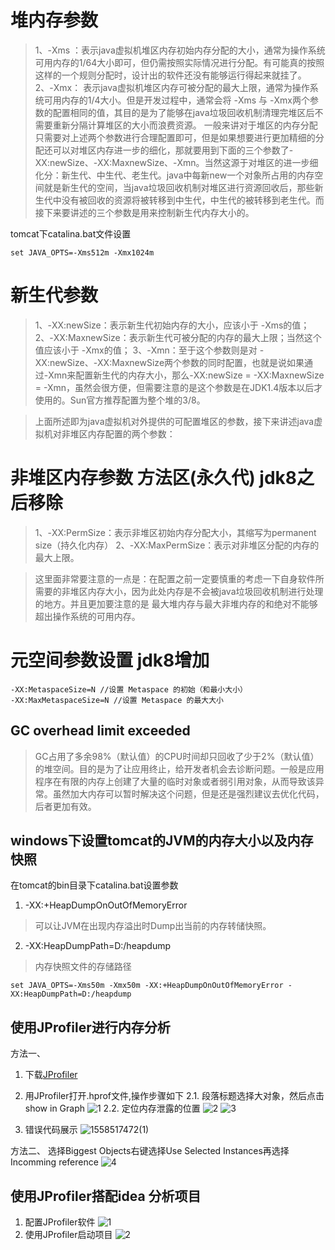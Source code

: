 
# 堆内存参数    
>    1、-Xms ：表示java虚拟机堆区内存初始内存分配的大小，通常为操作系统可用内存的1/64大小即可，但仍需按照实际情况进行分配。有可能真的按照这样的一个规则分配时，设计出的软件还没有能够运行得起来就挂了。
    2、-Xmx： 表示java虚拟机堆区内存可被分配的最大上限，通常为操作系统可用内存的1/4大小。但是开发过程中，通常会将 -Xms 与 -Xmx两个参数的配置相同的值，其目的是为了能够在java垃圾回收机制清理完堆区后不需要重新分隔计算堆区的大小而浪费资源。
    一般来讲对于堆区的内存分配只需要对上述两个参数进行合理配置即可，但是如果想要进行更加精细的分配还可以对堆区内存进一步的细化，那就要用到下面的三个参数了-XX:newSize、-XX:MaxnewSize、-Xmn。当然这源于对堆区的进一步细化分：新生代、中生代、老生代。java中每新new一个对象所占用的内存空间就是新生代的空间，当java垃圾回收机制对堆区进行资源回收后，那些新生代中没有被回收的资源将被转移到中生代，中生代的被转移到老生代。而接下来要讲述的三个参数是用来控制新生代内存大小的。

tomcat下catalina.bat文件设置
```
set JAVA_OPTS=-Xms512m -Xmx1024m
```
# 新生代参数
>    1、-XX:newSize：表示新生代初始内存的大小，应该小于 -Xms的值；
    2、-XX:MaxnewSize：表示新生代可被分配的内存的最大上限；当然这个值应该小于 -Xmx的值；
    3、-Xmn：至于这个参数则是对 -XX:newSize、-XX:MaxnewSize两个参数的同时配置，也就是说如果通过-Xmn来配置新生代的内存大小，那么-XX:newSize = -XX:MaxnewSize = -Xmn，虽然会很方便，但需要注意的是这个参数是在JDK1.4版本以后才使用的。Sun官方推荐配置为整个堆的3/8。

 >上面所述即为java虚拟机对外提供的可配置堆区的参数，接下来讲述java虚拟机对非堆区内存配置的两个参数：
# 非堆区内存参数  方法区(永久代) jdk8之后移除
 >   1、-XX:PermSize：表示非堆区初始内存分配大小，其缩写为permanent size（持久化内存）
    2、-XX:MaxPermSize：表示对非堆区分配的内存的最大上限。
    
>这里面非常要注意的一点是：在配置之前一定要慎重的考虑一下自身软件所需要的非堆区内存大小，因为此处内存是不会被java垃圾回收机制进行处理的地方。并且更加要注意的是 最大堆内存与最大非堆内存的和绝对不能够超出操作系统的可用内存。
    
 # 元空间参数设置 jdk8增加
 ````
 -XX:MetaspaceSize=N //设置 Metaspace 的初始（和最小大小）
 -XX:MaxMetaspaceSize=N //设置 Metaspace 的最大大小
````



## GC overhead limit exceeded

>GC占用了多余98%（默认值）的CPU时间却只回收了少于2%（默认值）的堆空间。目的是为了让应用终止，给开发者机会去诊断问题。一般是应用程序在有限的内存上创建了大量的临时对象或者弱引用对象，从而导致该异常。虽然加大内存可以暂时解决这个问题，但是还是强烈建议去优化代码，后者更加有效。

## windows下设置tomcat的JVM的内存大小以及内存快照

在tomcat的bin目录下catalina.bat设置参数
1. -XX:+HeapDumpOnOutOfMemoryError
>可以让JVM在出现内存溢出时Dump出当前的内存转储快照。

2. -XX:HeapDumpPath=D:/heapdump
>内存快照文件的存储路径
```
set JAVA_OPTS=-Xms50m -Xmx50m -XX:+HeapDumpOnOutOfMemoryError -XX:HeapDumpPath=D:/heapdump
```

## 使用JProfiler进行内存分析
方法一、
1. 下载[JProfiler](https://www.ej-technologies.com/products/jprofiler/overview.html)

2. 用JProfiler打开.hprof文件,操作步骤如下
    2.1. 段落标题选择大对象，然后点击show in Graph
![1](http://wx1.sinaimg.cn/large/0062Ue2Wgy1g3a6f3rq7aj30wx0hsgoq.jpg)
    2.2. 定位内存泄露的位置
![2](http://wx2.sinaimg.cn/large/0062Ue2Wgy1g3a7171fjkj30s00f60uh.jpg)
![3](http://wx1.sinaimg.cn/large/0062Ue2Wgy1g3a78iiv1wj30yk0kzdjo.jpg)

3. 错误代码展示
![1558517472(1)](http://wx3.sinaimg.cn/large/0062Ue2Wgy1g3a85tefb9j30s40eegpv.jpg)

方法二、
选择Biggest Objects右键选择Use Selected Instances再选择 Incomming reference
![4](http://wx1.sinaimg.cn/large/0062Ue2Wgy1g3a7se1wrmj30s70g5wgm.jpg)


## 使用JProfiler搭配idea 分析项目
1. 配置JProfiler软件
![1](http://wx2.sinaimg.cn/large/0062Ue2Wgy1g3a7x634w9j30v40iktai.jpg)
2. 使用JProfiler启动项目
![2](http://wx1.sinaimg.cn/large/0062Ue2Wgy1g3a800qgbmj30r20g7dku.jpg)
